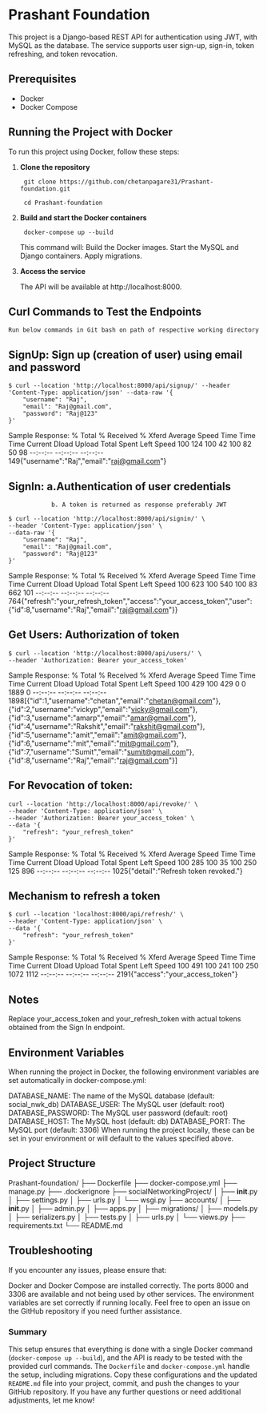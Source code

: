 # Prashant Foundation

This project is a Django-based REST API for authentication using JWT, with MySQL as the database. The service supports user sign-up, sign-in, token refreshing, and token revocation.

## Prerequisites

- Docker
- Docker Compose

## Running the Project with Docker

To run this project using Docker, follow these steps:

1. **Clone the repository**

        git clone https://github.com/chetanpagare31/Prashant-foundation.git
   
        cd Prashant-foundation

2. **Build and start the Docker containers**
    
        docker-compose up --build

    This command will:
        Build the Docker images.
        Start the MySQL and Django containers.
        Apply migrations.


3. **Access the service**

    The API will be available at http://localhost:8000.

## Curl Commands to Test the Endpoints

    Run below commands in Git bash on path of respective working directory 

## SignUp: Sign up (creation of user) using email and password

    $ curl --location 'http://localhost:8000/api/signup/' --header 'Content-Type: application/json' --data-raw '{
        "username": "Raj",
        "email": "Raj@gmail.com",
        "password": "Raj@123"
    }'

Sample Response:
  % Total    % Received % Xferd  Average Speed   Time    Time     Time  Current
                                 Dload  Upload   Total   Spent    Left  Speed
100   124  100    42  100    82     50     98 --:--:-- --:--:-- --:--:--   149{"username":"Raj","email":"raj@gmail.com"}


## SignIn: a.Authentication of user credentials 
                b. A token is returned as response preferably JWT

    $ curl --location 'http://localhost:8000/api/signin/' \
    --header 'Content-Type: application/json' \
    --data-raw '{
        "username": "Raj",
        "email": "Raj@gmail.com",
        "password": "Raj@123"
    }'

Sample Response: 
% Total    % Received % Xferd  Average Speed   Time    Time     Time  Current
                                 Dload  Upload   Total   Spent    Left  Speed
100   623  100   540  100    83    662    101 --:--:-- --:--:-- --:--:--   764{"refresh":"your_refresh_token","access":"your_access_token","user":{"id":8,"username":"Raj","email":"raj@gmail.com"}}



## Get Users: Authorization of token


    $ curl --location 'http://localhost:8000/api/users/' \
    --header 'Authorization: Bearer your_access_token'

Sample Response:
  % Total    % Received % Xferd  Average Speed   Time    Time     Time  Current
                                 Dload  Upload   Total   Spent    Left  Speed
100   429  100   429    0     0   1889      0 --:--:-- --:--:-- --:--:--  1898[{"id":1,"username":"chetan","email":"chetan@gmail.com"},{"id":2,"username":"vickyp","email":"vicky@gmail.com"},{"id":3,"username":"amarp","email":"amar@gmail.com"},{"id":4,"username":"Rakshit","email":"rakshit@gmail.com"},{"id":5,"username":"amit","email":"amit@gmail.com"},{"id":6,"username":"mit","email":"mit@gmail.com"},{"id":7,"username":"Sumit","email":"sumit@gmail.com"},{"id":8,"username":"Raj","email":"raj@gmail.com"}]





## For Revocation of token: 

    curl --location 'http://localhost:8000/api/revoke/' \
    --header 'Content-Type: application/json' \
    --header 'Authorization: Bearer your_access_token' \
    --data '{
        "refresh": "your_refresh_token"
    }'

Sample Response:
  % Total    % Received % Xferd  Average Speed   Time    Time     Time  Current
                                 Dload  Upload   Total   Spent    Left  Speed
100   285  100    35  100   250    125    896 --:--:-- --:--:-- --:--:--  1025{"detail":"Refresh token revoked."}



## Mechanism to refresh a token

    $ curl --location 'localhost:8000/api/refresh/' \
    --header 'Content-Type: application/json' \
    --data '{
        "refresh": "your_refresh_token"
    }'

Sample Response:
  % Total    % Received % Xferd  Average Speed   Time    Time     Time  Current
                                 Dload  Upload   Total   Spent    Left  Speed
100   491  100   241  100   250   1072   1112 --:--:-- --:--:-- --:--:--  2191{"access":"your_access_token"}



## Notes

Replace your_access_token and your_refresh_token with actual tokens obtained from the Sign In endpoint.

## Environment Variables

When running the project in Docker, the following environment variables are set automatically in docker-compose.yml:

DATABASE_NAME: The name of the MySQL database (default: social_nwk_db)
DATABASE_USER: The MySQL user (default: root)
DATABASE_PASSWORD: The MySQL user password (default: root)
DATABASE_HOST: The MySQL host (default: db)
DATABASE_PORT: The MySQL port (default: 3306)
When running the project locally, these can be set in your environment or will default to the values specified above.

## Project Structure

Prashant-foundation/
├── Dockerfile
├── docker-compose.yml
├── manage.py
├── .dockerignore
├── socialNetworkingProject/
│   ├── __init__.py
│   ├── settings.py
│   ├── urls.py
│   └── wsgi.py
├── accounts/
│   ├── __init__.py
│   ├── admin.py
│   ├── apps.py
│   ├── migrations/
│   ├── models.py
│   ├── serializers.py
│   ├── tests.py
│   ├── urls.py
│   └── views.py
├── requirements.txt
└── README.md

## Troubleshooting

If you encounter any issues, please ensure that:

Docker and Docker Compose are installed correctly.
The ports 8000 and 3306 are available and not being used by other services.
The environment variables are set correctly if running locally.
Feel free to open an issue on the GitHub repository if you need further assistance. 


### Summary

This setup ensures that everything is done with a single Docker command (`docker-compose up --build`), and the API is ready to be tested with the provided curl commands. The `Dockerfile` and `docker-compose.yml` handle the setup, including migrations. Copy these configurations and the updated `README.md` file into your project, commit, and push the changes to your GitHub repository. If you have any further questions or need additional adjustments, let me know!
